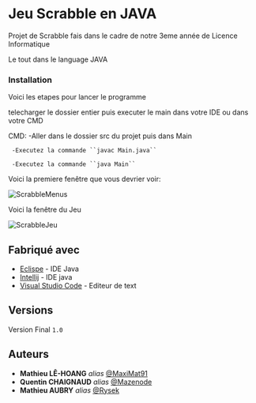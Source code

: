 # Jeu Scrabble en JAVA


Projet de Scrabble fais dans le cadre de notre 3eme année de Licence Informatique

Le tout dans le language JAVA 


### Installation

Voici les etapes pour lancer le programme

telecharger le dossier entier puis executer le main dans votre IDE ou dans votre CMD

CMD: -Aller dans le dossier src du projet puis dans Main

     -Executez la commande ``javac Main.java``
     
     -Executez la commande ``java Main``
     
Voici la premiere fenêtre que vous devrier voir:

![ScrabbleMenus](https://user-images.githubusercontent.com/36196503/79072005-fd270c00-7cde-11ea-88c5-d9a3eae51e89.PNG)

Voici la fenêtre du Jeu


![ScrabbleJeu](https://user-images.githubusercontent.com/36196503/79072007-fe583900-7cde-11ea-9aad-67d0678a4ea6.PNG)


## Fabriqué avec


* [Eclispe](https://www.eclipse.org/) - IDE Java 
* [Intellij](https://www.jetbrains.com/fr-fr/) - IDE java
* [Visual Studio Code](https://code.visualstudio.com/) - Editeur de text


## Versions
Version Final ``1.0``


## Auteurs

* **Mathieu LÊ-HOANG** _alias_ [@MaxiMat91](https://github.com/MaxiMat91)
* **Quentin CHAIGNAUD** _alias_ [@Mazenode](https://github.com/Mazenode)
* **Mathieu AUBRY** _alias_ [@Rysek](https://github.com/rezatera854)
